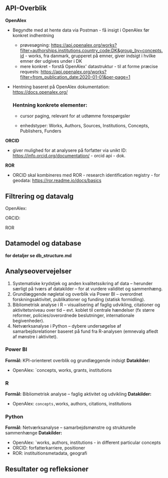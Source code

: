## API-Overblik 

**OpenAlex**

- Begyndte med at hente data via Postman - få insigt i OpenAlex før konkret indhentning
    - prøvesøgning: https://api.openalex.org/works?filter=authorships.institutions.country_code:DK&group_by=concepts.id - works, fra danmark, grupperet på emner, giver indsigt i hvilke emner der udgives under i DK
    - mere konkret  - forstå OpenAlex' datastruktur - til at forme præcise requests: https://api.openalex.org/works?filter=from_publication_date:2020-01-01&per-page=1 
- Hentning baseret på OpenAlex dokumentation:
    https://docs.openalex.org/

  ### Hentning konkrete elementer:
    - cursor paging, relevant for at udtømme forespørgsler

    - enhedstyper: Works, Authors, Sources, Institutions, Concepts, Publishers, Funders



**ORCID**
 - giver mulighed for at analysere på forfatter via unikt ID:
  https://info.orcid.org/documentation/ - orcid api - dok.


**ROR** 
 - ORCID skal kombineres med ROR - research identification registry - for geodata:
  https://ror.readme.io/docs/basics



## Filtrering og datavalg

OpenAlex:



ORCID:

ROR



## Datamodel og database
**for detaljer se db_structure.md**



## Analyseovervejelser


1. Systematiske krydstjek og anden kvalitetssikring af data – herunder særligt på tværs af datakilder – for at vurdere validitet og sammenhæng.
2. Grundlæggende nøgletal og overblik via Power BI – overordnet forskningsaktivitet, publikationer og funding (statisk formidling).
3. Bibliometrisk analyse i R – visualisering af faglig udvikling, citationer og aktivitetsniveau over tid – evt. koblet til centrale hændelser (fx større reformer, policies/overordnede beslutninger, internationale begivenheder).
4. Netværksanalyse i Python – dybere undersøgelse af samarbejdsrelationer baseret på fund fra R-analysen (emnevalg afledt af mønstre i aktivitet).



### Power BI
**Formål:** KPI-orienteret overblik og grundlæggende indsigt
**Datakilder:**
- OpenAlex: `concepts, works, grants, institutions


### R
**Formål:** Bibliometrisk analyse – faglig aktivitet og udvikling
**Datakilder:** 
- OpenAlex: `concepts,`works, authors, citations, institutions


### Python
**Formål:** Netværksanalyse – samarbejdsmønstre og strukturelle sammenhænge
**Datakilder:**
- OpenAlex: `works, authors, institutions - in different particular concepts
- ORCID: forfatterkarriere, positioner
- ROR: instituitionsmetadata, geografi



## Resultater og refleksioner
